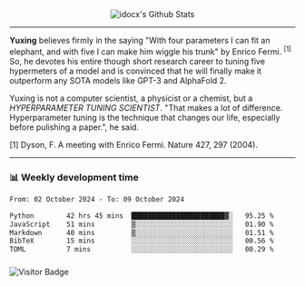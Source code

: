 <div align="center">
    <img align="center" src="https://github-readme-stats.vercel.app/api?username=idocx&show_icons=true&count_private=true&hide_border=true" alt="idocx's Github Stats"></img>
</div>

---

**Yuxing** believes firmly in the saying "With four parameters I can fit an elephant, and with five I can make him wiggle his trunk" by Enrico Fermi. <sup>[1]</sup> So, he devotes his entire though short research career to tuning five hypermeters of a model and is convinced that he will finally make it outperform any SOTA models like GPT-3 and AlphaFold 2.

Yuxing is not a computer scientist, a physicist or a chemist, but a *HYPERPARAMETER TUNING SCIENTIST*. "That makes a lot of difference. Hyperparameter tuning is the technique that changes our life, especially before pulishing a paper.", he said.

[1] Dyson, F. A meeting with Enrico Fermi. Nature 427, 297 (2004).


---

### 📊 Weekly development time
<!--START_SECTION:waka-->

```txt
From: 02 October 2024 - To: 09 October 2024

Python        42 hrs 45 mins  ███████████████████████▓░   95.25 %
JavaScript    51 mins         ▒░░░░░░░░░░░░░░░░░░░░░░░░   01.90 %
Markdown      40 mins         ▒░░░░░░░░░░░░░░░░░░░░░░░░   01.51 %
BibTeX        15 mins         ░░░░░░░░░░░░░░░░░░░░░░░░░   00.56 %
TOML          7 mins          ░░░░░░░░░░░░░░░░░░░░░░░░░   00.29 %
```

<!--END_SECTION:waka-->

### 

![Visitor Badge](https://visitor-badge.laobi.icu/badge?page_id=idocx.idocx)